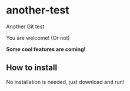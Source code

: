 # another-test

Another Git test

You are welcome! (Or not)

**Some cool features are coming!**

## How to install

No installation is needed, just download and run!
